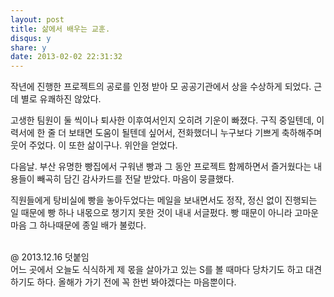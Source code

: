 ```yaml
---
layout: post
title: 삶에서 배우는 교훈. 
disqus: y
share: y
date: 2013-02-02 22:31:32
---
```



작년에 진행한 프로젝트의 공로를 인정 받아 모 공공기관에서 상을 수상하게 되었다. 근데 별로 유쾌하진 않았다.

고생한 팀원이 둘 씩이나 퇴사한 이후여서인지 오히려 기운이 빠졌다. 구직 중일텐데, 이력서에 한 줄 더 보태면 도움이 될텐데 싶어서, 전화했더니 누구보다 기쁘게 축하해주며 웃어 주었다. 이 또한 삶이구나. 위안을 얻었다.

다음날.
부산 유명한 빵집에서 구워낸 빵과 그 동안 프로젝트 함께하면서 즐거웠다는 내용들이 빼곡히 담긴 감사카드를 전달 받았다. 마음이 뭉클했다.

직원들에게 탕비실에 빵을 놓아두었다는 메일을 보내면서도 정작, 정신 없이 진행되는 일 때문에 빵 하나 내몫으로 챙기지 못한 것이 내내 서글펐다. 빵 때문이 아니라 고마운 마음 그 하나때문에 종일 배가 불렀다.


</br>
@ 2013.12.16 덧붙임</br>
어느 곳에서 오늘도 식식하게 제 몫을 살아가고 있는 S를 볼 때마다 당차기도 하고 대견하기도 하다. 올해가 가기 전에 꼭 한번 봐야겠다는 마음뿐이다.  

</br>
